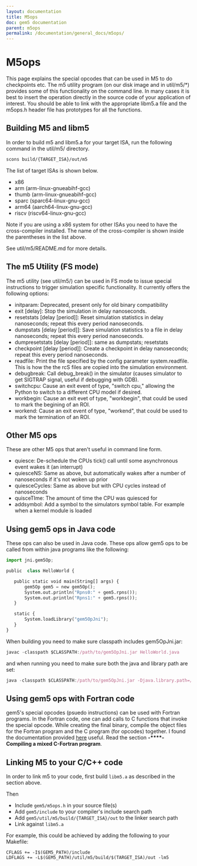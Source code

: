 ```yaml
---
layout: documentation
title: M5ops
doc: gem5 documentation
parent: m5ops
permalink: /documentation/general_docs/m5ops/
---
```


# M5ops

This page explains the special opcodes that can be used in M5 to do checkpoints etc. The m5 utility program (on our disk image and in util/m5/*) provides some of this functionality on the command line. In many cases it is best to insert the operation directly in the source code of your application of interest. You should be able to link with the appropriate libm5.a file and the m5ops.h header file has prototypes for all the functions.

## Building M5 and libm5

In order to build m5 and libm5.a for your target ISA, run the following command in the util/m5/ directory.

```bash
scons build/{TARGET_ISA}/out/m5
```

The list of target ISAs is shown below.

* x86
* arm (arm-linux-gnueabihf-gcc)
* thumb (arm-linux-gnueabihf-gcc)
* sparc (sparc64-linux-gnu-gcc)
* arm64 (aarch64-linux-gnu-gcc)
* riscv (riscv64-linux-gnu-gcc)

Note if you are using a x86 system for other ISAs you need to have the cross-compiler installed. The name of the cross-compiler is shown inside the parentheses in the list above.

See util/m5/README.md for more details.

## The m5 Utility (FS mode)

The m5 utility (see util/m5/) can be used in FS mode to issue special instructions to trigger simulation specific functionality. It currently offers the following options:

* initparam: Deprecated, present only for old binary compatibility
* exit [delay]: Stop the simulation in delay nanoseconds.
* resetstats [delay [period]]: Reset simulation statistics in delay nanoseconds; repeat this every period nanoseconds.
* dumpstats [delay [period]]: Save simulation statistics to a file in delay nanoseconds; repeat this every period nanoseconds.
* dumpresetstats [delay [period]]: same as dumpstats; resetstats
* checkpoint [delay [period]]: Create a checkpoint in delay nanoseconds; repeat this every period nanoseconds.
* readfile: Print the file specified by the config parameter system.readfile. This is how the the rcS files are copied into the simulation environment.
* debugbreak: Call debug_break() in the simulator (causes simulator to get SIGTRAP signal, useful if debugging with GDB).
* switchcpu: Cause an exit event of type, "switch cpu," allowing the Python to switch to a different CPU model if desired.
* workbegin: Cause an exit evet of type, "workbegin", that could be used to mark the begining of an ROI.
* workend: Cause an exit event of type, "workend", that could be used to mark the termination of an ROI.

## Other M5 ops

These are other M5 ops that aren't useful in command line form.

* quiesce: De-schedule the CPUs tick() call until some asynchronous event wakes it (an interrupt)
* quiesceNS: Same as above, but automatically wakes after a number of nanoseconds if it's not woken up prior
* quiesceCycles: Same as above but with CPU cycles instead of nanoseconds
* quisceTIme: The amount of time the CPU was quiesced for
* addsymbol: Add a symbol to the simulators symbol table. For example when a kernel module is loaded

## Using gem5 ops in Java code

These ops can also be used in Java code. These ops allow gem5 ops to be called from within java programs like the following:

```python
import jni.gem5Op;

public  class HelloWorld {

   public static void main(String[] args) {
       gem5Op gem5 = new gem5Op();
       System.out.println("Rpns0:" + gem5.rpns());
       System.out.println("Rpns1:" + gem5.rpns());
   }

   static {
       System.loadLibrary("gem5OpJni");
   }
}
```

When building you need to make sure classpath includes gem5OpJni.jar:

```javascript
javac -classpath $CLASSPATH:/path/to/gem5OpJni.jar HelloWorld.java
```

and when running you need to make sure both the java and library path are set:

```javascript
java -classpath $CLASSPATH:/path/to/gem5OpJni.jar -Djava.library.path=/path/to/libgem5OpJni.so HelloWorld
```

## Using gem5 ops with Fortran code

gem5's special opcodes (psuedo instructions) can be used with Fortran programs. In the Fortran code, one can add calls to C functions that invoke the special opcode. While creating the final binary, compile the object files for the Fortran program and the C program (for opcodes) together. I found the documentation provided [here](https://gcc.gnu.org/wiki/GFortranGettingStarted) useful. Read the section **-****- Compiling a mixed C-Fortran program**.

## Linking M5 to your C/C++ code

In order to link m5 to your code, first build `libm5.a` as described in the section above.

Then

* Include `gem5/m5ops.h` in your source file(s)
* Add `gem5/include` to your compiler's include search path
* Add `gem5/util/m5/build/{TARGET_ISA}/out` to the linker search path
* Link against `libm5.a`

For example, this could be achieved by adding the following to your Makefile:

```
CFLAGS += -I$(GEM5_PATH)/include
LDFLAGS += -L$(GEM5_PATH)/util/m5/build/$(TARGET_ISA)/out -lm5
```

